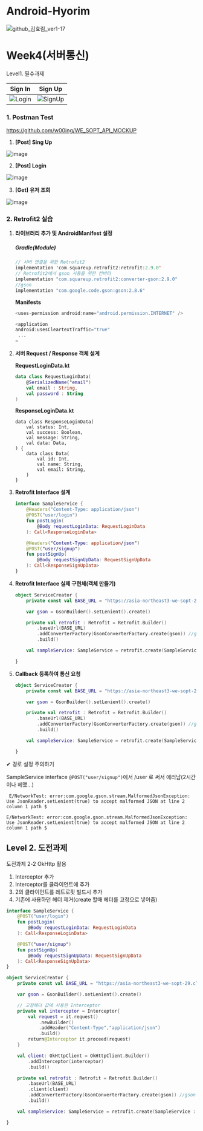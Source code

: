 # Android-Hyorim
![github_김효림_ver1-17](https://user-images.githubusercontent.com/70698151/135754253-98a770e0-9c09-479c-bdfa-b955c3d4011a.png)

# Week4(서버통신)



Level1. 필수과제


| Sign In | Sign Up |
|---------|---------|
| ![Login](https://user-images.githubusercontent.com/59546818/141488927-0c7b7755-ba62-4d48-a338-313f078478ba.gif) | ![SignUp](https://user-images.githubusercontent.com/59546818/141488992-737c4edd-8613-4694-a5dd-4c7bb12335cc.gif) |



### 1. Postman Test

https://github.com/w00ing/WE_SOPT_API_MOCKUP

1. **[Post] Sing Up**


![image](https://user-images.githubusercontent.com/59546818/141481805-8922fc03-3450-4df4-812c-718690cec193.png)

2. **[Post] Login**

![image](https://user-images.githubusercontent.com/59546818/141481817-85ed5b42-2b00-4bf3-9dec-ff1950a2e728.png)


3. **[Get] 유저 조회** 

![image](https://user-images.githubusercontent.com/59546818/141481836-99d4ce6b-f8e4-4053-b7da-681c1d33a0df.png)




### 2. Retrofit2 실습

1. **라이브러리 추가 및 AndroidManifest 설정**

   ##### Gradle(Module)

   ```kotlin
   // 서버 연결을 위한 Retrofit2
   implementation 'com.squareup.retrofit2:retrofit:2.9.0'
   // Retrofit2에서 gson 사용을 위한 컨버터
   implementation "com.squareup.retrofit2:converter-gson:2.9.0"
   //gson
   implementation "com.google.code.gson:gson:2.8.6"
   ```

   **Manifests**

   ```kotlin
   <uses-permission android:name="android.permission.INTERNET" />
   
   <application
   android:usesCleartextTraffic="true"
   	...
   >
   ```



2. **서버 Request / Response 객체 설계** 

   **RequestLoginData.kt**

   ```kotlin
   data class RequestLoginData(
       @SerializedName("email")
       val email : String,
       val password : String
   )
   ```

   **ResponseLoginData.kt** 

   ```
   data class ResponseLoginData(
       val status: Int,
       val success: Boolean,
       val message: String,
       val data: Data,
   ) {
       data class Data(
           val id: Int,
           val name: String,
           val email: String,
       )
   }
   ```



3. **Retrofit Interface 설계**

   ```kotlin
   interface SampleService {
       @Headers("Content-Type: application/json")
       @POST("user/login")
       fun postLogin(
           @Body requestLoginData: RequestLoginData
       ): Call<ResponseLoginData>
   
       @Headers("Content-Type: application/json")
       @POST("user/signup")
       fun postSignUp(
           @Body requestSignUpData: RequestSignUpData
       ): Call<ResponseSignUpData>
   }
   ```

   

4. **Retrofit Interface 실제 구현체(객체 만들기)**

   ```kotlin
   object ServiceCreator {
       private const val BASE_URL = "https://asia-northeast3-we-sopt-29.cloudfunctions.net/api/"
   
       var gson = GsonBuilder().setLenient().create()
   
       private val retrofit : Retrofit = Retrofit.Builder()
           .baseUrl(BASE_URL)
           .addConverterFactory(GsonConverterFactory.create(gson)) //gson converter 연동
           .build()
   
       val sampleService: SampleService = retrofit.create(SampleService :: class.java)
   
   }
   ```



5. **Callback 등록하여 통신 요청**

   ```kotlin
   object ServiceCreator {
       private const val BASE_URL = "https://asia-northeast3-we-sopt-29.cloudfunctions.net/api/"
   
       var gson = GsonBuilder().setLenient().create()
   
       private val retrofit : Retrofit = Retrofit.Builder()
           .baseUrl(BASE_URL)
           .addConverterFactory(GsonConverterFactory.create(gson)) //gson converter 연동
           .build()
   
       val sampleService: SampleService = retrofit.create(SampleService :: class.java)
   
   }
   ```

   


✔ 경로 설정 주의하기

SampleService interface `@POST("user/signup")`에서 /user 로 써서 에러남(2시간이나 헤맸...)


```
 E/NetworkTest: error:com.google.gson.stream.MalformedJsonException: Use JsonReader.setLenient(true) to accept malformed JSON at line 2 column 1 path $
```

```
E/NetworkTest: error:com.google.gson.stream.MalformedJsonException: Use JsonReader.setLenient(true) to accept malformed JSON at line 2 column 1 path $
```

## Level 2. 도전과제 

도전과제 2-2 OkHttp 활용

1. Interceptor 추가
2. Interceptor를 클라이언트에 추가
3. 2의 클라이언트를 레트로핏 빌드시 추가
4. 기존에 사용하던 헤더 제거(create 할때 헤더를 고정으로 넣어줌)

```kotlin
interface SampleService {
    @POST("user/login")
    fun postLogin(
        @Body requestLoginData: RequestLoginData
    ): Call<ResponseLoginData>

    @POST("user/signup")
    fun postSignUp(
        @Body requestSignUpData: RequestSignUpData
    ): Call<ResponseSignUpData>
}
```

```kotlin
object ServiceCreator {
    private const val BASE_URL = "https://asia-northeast3-we-sopt-29.cloudfunctions.net/api/"

    var gson = GsonBuilder().setLenient().create()

    // 고정헤더 값에 사용한 Interceptor
    private val interceptor = Interceptor{
        val request = it.request()
            .newBuilder()
            .addHeader("Content-Type","application/json")
            .build()
        return@Interceptor it.proceed(request)
    }

    val client: OkHttpClient = OkHttpClient.Builder()
        .addInterceptor(interceptor)
        .build()

    private val retrofit : Retrofit = Retrofit.Builder()
        .baseUrl(BASE_URL)
        .client(client)
        .addConverterFactory(GsonConverterFactory.create(gson)) //gson converter 연동
        .build()

    val sampleService: SampleService = retrofit.create(SampleService :: class.java)

}
```
